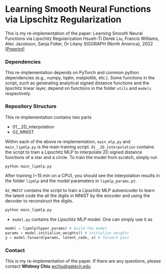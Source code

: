 # Learning Smooth Neural Functions via Lipschitz Regularization

This is my re-implementation of the paper: Learning Smooth Neural Functions via Lipschitz Regularization Hsueh-Ti Derek Liu, Francis Williams, Alec Jacobson, Sanja Fidler, Or Litany SIGGRAPH (North America), 2022 [[Preprint](https://www.dgp.toronto.edu/~hsuehtil/pdf/lipmlp.pdf)]

### Dependencies
This re-implementation depends on PyTorch and common python dependencies (e.g., numpy, tqdm, matplotlib, etc.). 
Some functions in the script, such as generating analytical signed distance functions and the lipschitz linear layer, depend on functions in the folder `utils` and `models` respectively.

### Repository Structure
This re-implementation contains two parts
- 01__2D_interpolation
- 02_MNIST
  
Within each of the above re-implementation, `main_mlp.py` and `main_lipmlp.py` is the main training script. 
`01__2D_interpolation` contains the script to train a Lipschitz MLP to interpolate 2D signed distance functions of a star and a circle. To train the model from scratch, simply run
```python
python main_lipmlp.py
```
After training (~15 min on a CPU), you should see the interpolation results in the folder `lipmlp` and the model parameters in `lipmlp_params.pt`.

`02_MNIST` contains the script to train a Lipschitz MLP autoencoder to learn the latent code the all the digits in MNIST by the encoder and using the decoder to reconstruct the digits.
```python
python main_lipmlp.py
```

- `model.py` contains the Lipschitz MLP model. One can simply use it as
```python
model = lipmlp(hyper_params) # build the model
params = model.initialize_weights() # initialize weights
y = model.forward(params, latent_code, x) # forward pass
```

### Contact
This is my re-implementation of the paper. If there are any questions, please contact **Whitney Chiu** <wchiu@gatech.edu>
